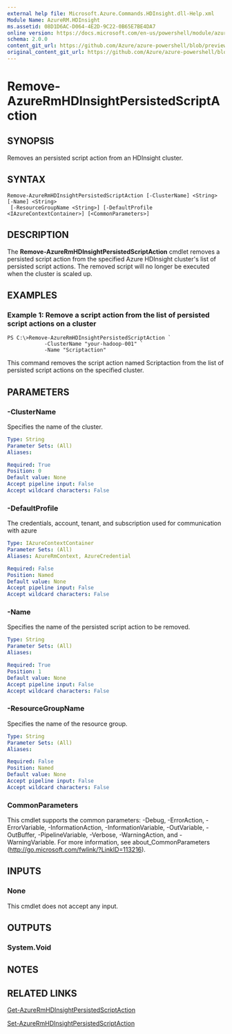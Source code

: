 ```yaml
---
external help file: Microsoft.Azure.Commands.HDInsight.dll-Help.xml
Module Name: AzureRM.HDInsight
ms.assetid: 08D1D6AC-D064-4E2D-9C22-0B65E7BE4DA7
online version: https://docs.microsoft.com/en-us/powershell/module/azurerm.hdinsight/remove-azurermhdinsightpersistedscriptaction
schema: 2.0.0
content_git_url: https://github.com/Azure/azure-powershell/blob/preview/src/ResourceManager/HDInsight/Commands.HDInsight/help/Remove-AzureRmHDInsightPersistedScriptAction.md
original_content_git_url: https://github.com/Azure/azure-powershell/blob/preview/src/ResourceManager/HDInsight/Commands.HDInsight/help/Remove-AzureRmHDInsightPersistedScriptAction.md
---
```


# Remove-AzureRmHDInsightPersistedScriptAction

## SYNOPSIS
Removes an persisted script action from an HDInsight cluster.

## SYNTAX

```
Remove-AzureRmHDInsightPersistedScriptAction [-ClusterName] <String> [-Name] <String>
 [-ResourceGroupName <String>] [-DefaultProfile <IAzureContextContainer>] [<CommonParameters>]
```

## DESCRIPTION
The **Remove-AzureRmHDInsightPersistedScriptAction** cmdlet removes a persisted script action from the specified Azure HDInsight cluster's list of persisted script actions.
The removed script will no longer be executed when the cluster is scaled up.

## EXAMPLES

### Example 1: Remove a script action from the list of persisted script actions on a cluster
```
PS C:\>Remove-AzureRmHDInsightPersistedScriptAction `
            -ClusterName "your-hadoop-001" `
            -Name "Scriptaction"
```

This command removes the script action named Scriptaction from the list of persisted script actions on the specified cluster.

## PARAMETERS

### -ClusterName
Specifies the name of the cluster.

```yaml
Type: String
Parameter Sets: (All)
Aliases: 

Required: True
Position: 0
Default value: None
Accept pipeline input: False
Accept wildcard characters: False
```

### -DefaultProfile
The credentials, account, tenant, and subscription used for communication with azure

```yaml
Type: IAzureContextContainer
Parameter Sets: (All)
Aliases: AzureRmContext, AzureCredential

Required: False
Position: Named
Default value: None
Accept pipeline input: False
Accept wildcard characters: False
```

### -Name
Specifies the name of the persisted script action to be removed.

```yaml
Type: String
Parameter Sets: (All)
Aliases: 

Required: True
Position: 1
Default value: None
Accept pipeline input: False
Accept wildcard characters: False
```

### -ResourceGroupName
Specifies the name of the resource group.

```yaml
Type: String
Parameter Sets: (All)
Aliases: 

Required: False
Position: Named
Default value: None
Accept pipeline input: False
Accept wildcard characters: False
```

### CommonParameters
This cmdlet supports the common parameters: -Debug, -ErrorAction, -ErrorVariable, -InformationAction, -InformationVariable, -OutVariable, -OutBuffer, -PipelineVariable, -Verbose, -WarningAction, and -WarningVariable. For more information, see about_CommonParameters (<http://go.microsoft.com/fwlink/?LinkID=113216>).

## INPUTS

### None
This cmdlet does not accept any input.

## OUTPUTS

### System.Void

## NOTES

## RELATED LINKS

[Get-AzureRmHDInsightPersistedScriptAction](./Get-AzureRmHDInsightPersistedScriptAction.md)

[Set-AzureRmHDInsightPersistedScriptAction](./Set-AzureRmHDInsightPersistedScriptAction.md)


